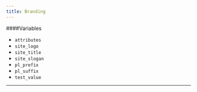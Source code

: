 ```yaml
---
title: Branding
---
```


####Variables

- `attributes`
- `site_logo`
- `site_title`
- `site_slogan`
- `pl_prefix`
- `pl_suffix`
- `test_value`

----
